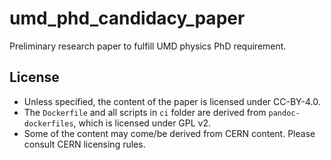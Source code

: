 # umd_phd_candidacy_paper
Preliminary research paper to fulfill UMD physics PhD requirement.

## License
* Unless specified, the content of the paper is licensed under CC-BY-4.0.
* The `Dockerfile` and all scripts in `ci` folder are derived from
  `pandoc-dockerfiles`, which is licensed under GPL v2.
* Some of the content may come/be derived from CERN content. Please consult
  CERN licensing rules.
